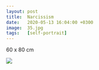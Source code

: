 ```yaml
---
layout: post
title:  Narcissism
date:   2020-05-13 16:04:00 +0300
image:  35.jpg
tags:   [self-portrait]
---
```


60 x 80 cm   

![]({{site.baseurl}}/img/35.jpg)